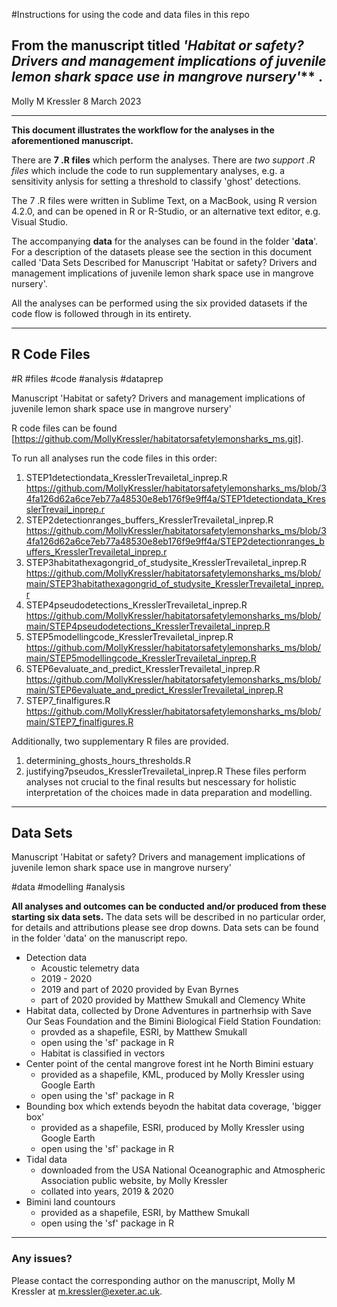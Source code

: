 
#Instructions for using the code and data files in this repo
## From the manuscript titled *'Habitat or safety? Drivers and management implications of juvenile lemon shark space use in mangrove nursery'*** .

Molly M Kressler
8 March 2023 

---

**This document illustrates the workflow for the analyses in the aforementioned manuscript.** 

There are **7 .R files** which perform the analyses. There are *two support .R files* which include the code to run supplementary analyses, e.g. a sensitivity anlysis for setting a threshold to classify 'ghost' detections. 

The 7 .R files were written in Sublime Text, on a MacBook, using R version 4.2.0, and can be opened in R or R-Studio, or an alternative text editor, e.g. Visual Studio. 

The accompanying **data** for the analyses can be found in the folder '**data**'. For a description of the datasets please see the section in this document called 'Data Sets Described for Manuscript 'Habitat or safety? Drivers and management implications of juvenile lemon shark space use in mangrove nursery'. 

All the analyses can be performed using the six provided datasets if the code flow is followed through in its entirety. 

---

## R Code Files 

#R #files #code #analysis #dataprep 

Manuscript 'Habitat or safety? Drivers and management implications of juvenile lemon shark space use in mangrove nursery'

R code files can be found [https://github.com/MollyKressler/habitatorsafetylemonsharks_ms.git]. 

To run all analyses run the code files in this order: 
1. STEP1detectiondata_KresslerTrevailetal_inprep.R 
	https://github.com/MollyKressler/habitatorsafetylemonsharks_ms/blob/34fa126d62a6ce7eb77a48530e8eb176f9e9ff4a/STEP1detectiondata_KresslerTrevail_inprep.r
2. STEP2detectionranges_buffers_KresslerTrevailetal_inprep.R 
	https://github.com/MollyKressler/habitatorsafetylemonsharks_ms/blob/34fa126d62a6ce7eb77a48530e8eb176f9e9ff4a/STEP2detectionranges_buffers_KresslerTrevailetal_inprep.r
3. STEP3habitathexagongrid_of_studysite_KresslerTrevailetal_inprep.R
	https://github.com/MollyKressler/habitatorsafetylemonsharks_ms/blob/main/STEP3habitathexagongrid_of_studysite_KresslerTrevailetal_inprep.r
4. STEP4pseudodetections_KresslerTrevailetal_inprep.R
	https://github.com/MollyKressler/habitatorsafetylemonsharks_ms/blob/main/STEP4pseudodetections_KresslerTrevailetal_inprep.R
5. STEP5modellingcode_KresslerTrevailetal_inprep.R
	https://github.com/MollyKressler/habitatorsafetylemonsharks_ms/blob/main/STEP5modellingcode_KresslerTrevailetal_inprep.R
6. STEP6evaluate_and_predict_KresslerTrevailetal_inprep.R
	https://github.com/MollyKressler/habitatorsafetylemonsharks_ms/blob/main/STEP6evaluate_and_predict_KresslerTrevailetal_inprep.R
7. STEP7_finalfigures.R
	https://github.com/MollyKressler/habitatorsafetylemonsharks_ms/blob/main/STEP7_finalfigures.R

Additionally, two supplementary R files are provided. 
1. determining_ghosts_hours_thresholds.R
2. justifying7pseudos_KresslerTrevailetal_inprep.R
These files perform analyses not crucial to the final results but nescessary for holistic interpretation of the choices made in data preparation and modelling. 

---

## Data Sets 

Manuscript 'Habitat or safety? Drivers and management implications of juvenile lemon shark space use in mangrove nursery'

#data #modelling #analysis

**All analyses and outcomes can be conducted and/or produced from these starting six data sets.**
The data sets will be described in no particular order, for details and attributions please see drop downs. Data sets can be found in the folder 'data' on the manuscript repo. 

- Detection data
	- Acoustic telemetry data 
	- 2019 - 2020
	- 2019 and part of 2020 provided by Evan Byrnes
	- part of 2020 provided by Matthew Smukall and Clemency White
- Habitat data, collected by Drone Adventures in partnerhsip with Save Our Seas Foundation and the Bimini Biological Field Station Foundation: 
	- provded as a shapefile, ESRI, by Matthew Smukall
	- open using the 'sf' package in R
	- Habitat is classified in vectors
- Center point of the cental mangrove forest int he North Bimini estuary
	- provided as a shapefile, KML, produced by Molly Kressler using Google Earth
	- open using the 'sf' package in R
- Bounding box which extends beyodn the habitat data coverage, 'bigger box'
	- provided as a shapefile, ESRI, produced by Molly Kressler using Google Earth
	- open using the 'sf' package in R
- Tidal data 
	- downloaded from the USA National Oceanographic and Atmospheric Association public website, by Molly Kressler
	- collated into years, 2019 & 2020
- Bimini land countours
	-  provided as a shapefile, ESRI, by Matthew Smukall
	- open using the 'sf' package in R


---

### Any issues? 

Please contact the corresponding author on the manuscript, Molly M Kressler at m.kressler@exeter.ac.uk. 

